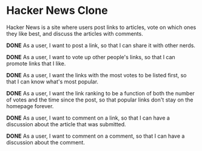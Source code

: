 Hacker News Clone
===

Hacker News is a site where users post links to articles, vote on which ones they like best, and discuss the articles with comments.

**DONE** As a user, I want to post a link, so that I can share it with other nerds.

**DONE** As a user, I want to vote up other people's links, so that I can promote links that I like.

**DONE** As a user, I want the links with the most votes to be listed first, so that I can know what's most popular.

**DONE** As a user, I want the link ranking to be a function of both the number of votes and the time since the post, so that popular links don't stay on the homepage forever. 

**DONE** As a user, I want to comment on a link, so that I can have a discussion about the article that was submitted.

**DONE** As a user, I want to comment on a comment, so that I can have a discussion about the comment. 
